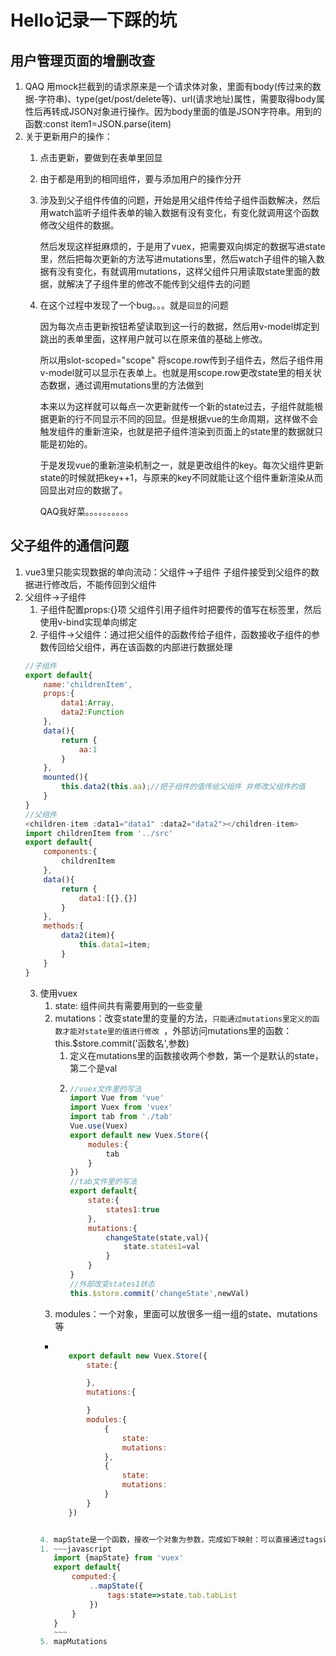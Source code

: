 # Hello记录一下踩的坑

## 用户管理页面的增删改查

1. QAQ 用mock拦截到的请求原来是一个请求体对象，里面有body(传过来的数据-字符串)、type(get/post/delete等)、url(请求地址)属性，需要取得body属性后再转成JSON对象进行操作。因为body里面的值是JSON字符串。用到的函数:const item1=JSON.parse(item)
2. 关于更新用户的操作：
   1. 点击更新，要做到在表单里回显
   2. 由于都是用到的相同组件，要与添加用户的操作分开
   
   1. 涉及到父子组件传值的问题，开始是用父组件传给子组件函数解决，然后用watch监听子组件表单的输入数据有没有变化，有变化就调用这个函数修改父组件的数据。

      然后发现这样挺麻烦的，于是用了vuex，把需要双向绑定的数据写进state里，然后把每次更新的方法写进mutations里，然后watch子组件的输入数据有没有变化，有就调用mutations，这样父组件只用读取state里面的数据，就解决了子组件里的修改不能传到父组件去的问题
   2. 在这个过程中发现了一个bug。。。就是`回显`的问题

      因为每次点击更新按钮希望读取到这一行的数据，然后用v-model绑定到跳出的表单里面，这样用户就可以在原来值的基础上修改。

      所以用slot-scoped="scope" 将scope.row传到子组件去，然后子组件用v-model就可以显示在表单上。也就是用scope.row更改state里的相关状态数据，通过调用mutations里的方法做到

      本来以为这样就可以每点一次更新就传一个新的state过去，子组件就能根据更新的行不同显示不同的回显。但是根据vue的生命周期，这样做不会触发组件的重新渲染，也就是把子组件渲染到页面上的state里的数据就只能是初始的。

      于是发现vue的重新渲染机制之一，就是更改组件的key。每次父组件更新state的时候就把key++1，与原来的key不同就能让这个组件重新渲染从而回显出对应的数据了。

      QAQ我好菜。。。。。。。。。。

      



## 父子组件的通信问题
1. vue3里只能实现数据的单向流动：父组件->子组件 子组件接受到父组件的数据进行修改后，不能传回到父组件
2. 父组件->子组件
   1. 子组件配置props:{}项 父组件引用子组件时把要传的值写在标签里，然后使用v-bind实现单向绑定
   2. 子组件->父组件：通过把父组件的函数传给子组件，函数接收子组件的参数传回给父组件，再在该函数的内部进行数据处理
   ~~~javascript
   //子组件
   export default{
       name:'childrenItem',
       props:{
           data1:Array,
           data2:Function
       },
       data(){
           return {
               aa:1
           }
       },
       mounted(){
           this.data2(this.aa);//把子组件的值传给父组件 并修改父组件的值
       }
   }
   //父组件
   <children-item :data1="data1" :data2="data2"></children-item>
   import childrenItem from '../src'
   export default{
       components:{
           childrenItem
       },
       data(){
           return {
               data1:[{},{}]
           }
       },
       methods:{
           data2(item){
               this.data1=item;
           }
       }
   }
   ~~~  
   3. 使用vuex
      1. state: 组件间共有需要用到的一些变量
      2. mutations：改变state里的变量的方法，`只能通过mutations里定义的函数才能对state里的值进行修改 `，外部访问mutations里的函数：this.$store.commit('函数名',参数)
         1. 定义在mutations里的函数接收两个参数，第一个是默认的state，第二个是val
         2. ~~~javascript
            //vuex文件里的写法
            import Vue from 'vue'
            import Vuex from 'vuex'
            import tab from './tab'
            Vue.use(Vuex)
            export default new Vuex.Store({
                modules:{
                    tab
                }
            })
            //tab文件里的写法
            export default{
                state:{
                    states1:true
                },
                mutations:{
                    changeState(state,val){
                        state.states1=val
                    }
                }
            }
            //外部改变states1状态
            this.$store.commit('changeState',newVal)
            ~~~ 
      3. modules：一个对象，里面可以放很多一组一组的state、mutations等
        * ~~~javascript

             export default new Vuex.Store({
                 state:{

                 },
                 mutations:{

                 }
                 modules:{
                     {
                         state:
                         mutations:
                     },
                     {
                         state:
                         mutations:
                     }
                 }
             }) 
         ~~~javascript

      4. mapState是一个函数，接收一个对象为参数，完成如下映射：可以直接通过tags访问this.$store.state.tab.tabList的状态
         1. ~~~javascript
            import {mapState} from 'vuex'
            export default{
                computed:{
                    ..mapState({
                        tags:state=>state.tab.tabList
                    })
                }
            }
            ~~~
      5. mapMutations